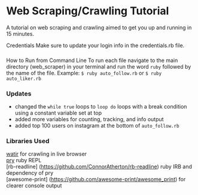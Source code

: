 # Web Scraping/Crawling Tutorial
A tutorial on web scraping and crawling aimed to get you up and running in 15 minutes.

 
Credentials
Make sure to update your login info in the credentials.rb file.

### 
How to Run from Command Line
To run each file navigate to the main directory (web_scraper) in your terminal and run the word
 `ruby` followed by the name of the file. Example:
`$ ruby auto_follow.rb`
or
`$ ruby auto_liker.rb`

### Updates 
- changed the ```while true``` loops to `loop do` loops with
 a break condition using a constant variable set at top
- added more variables for counting, tracking, and info output
- added
 top 100 users on instagram at the bottom of `auto_follow.rb`

### Libraries Used
[watir](https://github.com/watir/watir) for
 crawling in live browser<br>
[pry](https://github.com/pry/pry) ruby REPL<br>
[rb-readline]
(https://github.com/ConnorAtherton/rb-readline) ruby IRB and dependency of pry<br>
[awesome-print]
(https://github.com/awesome-print/awesome_print) for clearer console output
